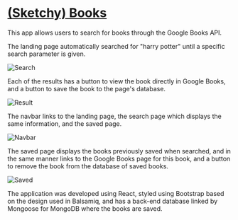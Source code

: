 # [(Sketchy) Books](https://sketchy-google-books.herokuapp.com/)

This app allows users to search for books through the Google Books API.

The landing page automatically searched for "harry potter" until a specific search parameter is given. 

![Search](https://evolatum.github.io/Portfolio/assets/images/sketchy%20books%20search.PNG)

Each of the results has a button to view the book directly in Google Books, and a button to save the book to the page's database.

![Result](https://evolatum.github.io/Portfolio/assets/images/sketchy%20books%20result.PNG)

The navbar links to the landing page, the search page which displays the same information, and the saved page.

![Navbar](https://evolatum.github.io/Portfolio/assets/images/sketchy%20books%20navbar.PNG)

The saved page displays the books previously saved when searched, and in the same manner links to the Google Books page for this book, and a button to remove the book from the database of saved books.

![Saved](https://evolatum.github.io/Portfolio/assets/images/sketchy%20books%20saved.PNG)

The application was developed using React, styled using Bootstrap based on the design used in Balsamiq, and has a back-end database linked by Mongoose for MongoDB where the books are saved.
